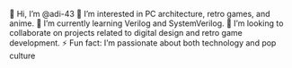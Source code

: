👋 Hi, I’m @adi-43
👀 I’m interested in PC architecture, retro games, and anime.
🌱 I’m currently learning Verilog and SystemVerilog.
💞️ I’m looking to collaborate on projects related to digital design and retro game development.
⚡ Fun fact: I’m passionate about both technology and pop culture

<!---
adi-43/adi-43 is a ✨ special ✨ repository because its `README.md` (this file) appears on your GitHub profile.
You can click the Preview link to take a look at your changes.
--->
